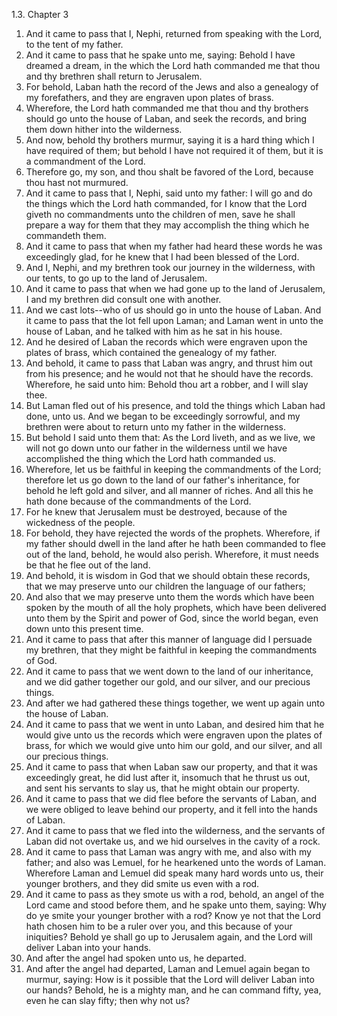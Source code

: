 1.3. Chapter 3
1. And it came to pass that I, Nephi, returned from speaking with the Lord, to the tent of my father.
2. And it came to pass that he spake unto me, saying: Behold I have dreamed a dream, in the which the Lord hath commanded me that thou and thy brethren shall return to Jerusalem.
3. For behold, Laban hath the record of the Jews and also a genealogy of my forefathers, and they are engraven upon plates of brass.
4. Wherefore, the Lord hath commanded me that thou and thy brothers should go unto the house of Laban, and seek the records, and bring them down hither into the wilderness.
5. And now, behold thy brothers murmur, saying it is a hard thing which I have required of them; but behold I have not required it of them, but it is a commandment of the Lord.
6. Therefore go, my son, and thou shalt be favored of the Lord, because thou hast not murmured.
7. And it came to pass that I, Nephi, said unto my father: I will go and do the things which the Lord hath commanded, for I know that the Lord giveth no commandments unto the children of men, save he shall prepare a way for them that they may accomplish the thing which he commandeth them.
8. And it came to pass that when my father had heard these words he was exceedingly glad, for he knew that I had been blessed of the Lord.
9. And I, Nephi, and my brethren took our journey in the wilderness, with our tents, to go up to the land of Jerusalem.
10. And it came to pass that when we had gone up to the land of Jerusalem, I and my brethren did consult one with another.
11. And we cast lots--who of us should go in unto the house of Laban. And it came to pass that the lot fell upon Laman; and Laman went in unto the house of Laban, and he talked with him as he sat in his house.
12. And he desired of Laban the records which were engraven upon the plates of brass, which contained the genealogy of my father.
13. And behold, it came to pass that Laban was angry, and thrust him out from his presence; and he would not that he should have the records. Wherefore, he said unto him: Behold thou art a robber, and I will slay thee.
14. But Laman fled out of his presence, and told the things which Laban had done, unto us. And we began to be exceedingly sorrowful, and my brethren were about to return unto my father in the wilderness.
15. But behold I said unto them that: As the Lord liveth, and as we live, we will not go down unto our father in the wilderness until we have accomplished the thing which the Lord hath commanded us.
16. Wherefore, let us be faithful in keeping the commandments of the Lord; therefore let us go down to the land of our father's inheritance, for behold he left gold and silver, and all manner of riches. And all this he hath done because of the commandments of the Lord.
17. For he knew that Jerusalem must be destroyed, because of the wickedness of the people.
18. For behold, they have rejected the words of the prophets. Wherefore, if my father should dwell in the land after he hath been commanded to flee out of the land, behold, he would also perish. Wherefore, it must needs be that he flee out of the land.
19. And behold, it is wisdom in God that we should obtain these records, that we may preserve unto our children the language of our fathers;
20. And also that we may preserve unto them the words which have been spoken by the mouth of all the holy prophets, which have been delivered unto them by the Spirit and power of God, since the world began, even down unto this present time.
21. And it came to pass that after this manner of language did I persuade my brethren, that they might be faithful in keeping the commandments of God.
22. And it came to pass that we went down to the land of our inheritance, and we did gather together our gold, and our silver, and our precious things.
23. And after we had gathered these things together, we went up again unto the house of Laban.
24. And it came to pass that we went in unto Laban, and desired him that he would give unto us the records which were engraven upon the plates of brass, for which we would give unto him our gold, and our silver, and all our precious things.
25. And it came to pass that when Laban saw our property, and that it was exceedingly great, he did lust after it, insomuch that he thrust us out, and sent his servants to slay us, that he might obtain our property.
26. And it came to pass that we did flee before the servants of Laban, and we were obliged to leave behind our property, and it fell into the hands of Laban.
27. And it came to pass that we fled into the wilderness, and the servants of Laban did not overtake us, and we hid ourselves in the cavity of a rock.
28. And it came to pass that Laman was angry with me, and also with my father; and also was Lemuel, for he hearkened unto the words of Laman. Wherefore Laman and Lemuel did speak many hard words unto us, their younger brothers, and they did smite us even with a rod.
29. And it came to pass as they smote us with a rod, behold, an angel of the Lord came and stood before them, and he spake unto them, saying: Why do ye smite your younger brother with a rod? Know ye not that the Lord hath chosen him to be a ruler over you, and this because of your iniquities? Behold ye shall go up to Jerusalem again, and the Lord will deliver Laban into your hands.
30. And after the angel had spoken unto us, he departed.
31. And after the angel had departed, Laman and Lemuel again began to murmur, saying: How is it possible that the Lord will deliver Laban into our hands? Behold, he is a mighty man, and he can command fifty, yea, even he can slay fifty; then why not us?

